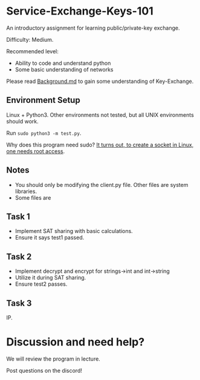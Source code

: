 # Service-Exchange-Keys-101
An introductory assignment for learning public/private-key exchange.

Difficulty: Medium.

Recommended level:
- Ability to code and understand python
- Some basic understanding of networks

Please read [Background.md](https://github.com/mzen17/SEP01-HW/blob/main/Background.md) to gain some understanding of Key-Exchange.

## Environment Setup
Linux + Python3. Other environments not tested, but all UNIX environments should work.

Run `sudo python3 -m test.py`.

Why does this program need sudo? [It turns out, to create a socket in Linux, one needs root access](https://security.stackexchange.com/questions/244635/why-do-i-need-root-privileges-to-send-a-raw-packet-from-a-unix-machine).

## Notes
- You should only be modifying the client.py file. Other files are system libraries.
- Some files are 

## Task 1
- Implement SAT sharing with basic calculations.
- Ensure it says test1 passed.

## Task 2
- Implement decrypt and encrypt for strings->int and int->string
- Utilize it during SAT sharing.
- Ensure test2 passes.

## Task 3
IP.

# Discussion and need help?
We will review the program in lecture.

Post questions on the discord!